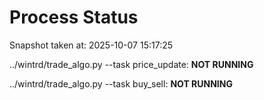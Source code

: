 # Process Status

Snapshot taken at: 2025-10-07 15:17:25

../wintrd/trade_algo.py --task price_update: **NOT RUNNING**

../wintrd/trade_algo.py --task buy_sell: **NOT RUNNING**

